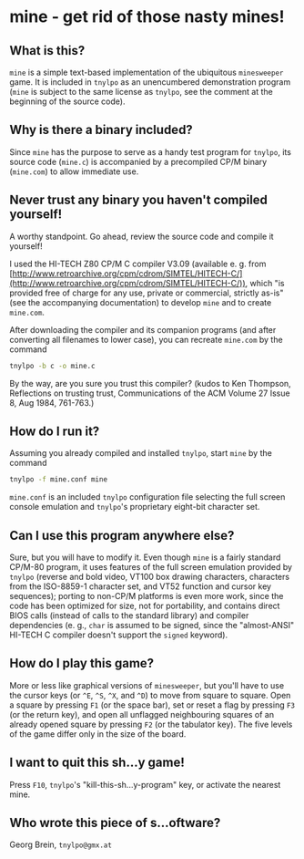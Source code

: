 # mine - get rid of those nasty mines!
## What is this?
`mine` is a simple text-based implementation of the ubiquitous
`minesweeper` game. It is included in `tnylpo` as an unencumbered
demonstration program (`mine` is subject to the same license as
`tnylpo`, see the comment at the beginning of the source code).
## Why is there a binary included?
Since `mine` has the purpose to serve as a handy test program for
`tnylpo`, its source code (`mine.c`) is accompanied by a precompiled
CP/M binary (`mine.com`) to allow immediate use.
## Never trust any binary you haven't compiled yourself!
A worthy standpoint. Go ahead, review the source code and compile it
yourself!

I used the HI-TECH Z80 CP/M C compiler V3.09 (available e. g.
from [http://www.retroarchive.org/cpm/cdrom/SIMTEL/HITECH-C/](http://www.retroarchive.org/cpm/cdrom/SIMTEL/HITECH-C/)), which
"is provided free of charge for any use, private or commercial, strictly
as-is" (see the accompanying documentation) to develop `mine`
and to create `mine.com`.

After downloading the compiler and its companion programs (and
after converting all filenames to lower case), you can recreate `mine.com`
by the command
```sh
tnylpo -b c -o mine.c
```
By the way, are you sure you trust this compiler? (kudos to Ken Thompson,
Reflections on trusting trust, Communications of the ACM Volume 27 Issue 8,
Aug 1984, 761-763.)
## How do I run it?
Assuming you already compiled and installed `tnylpo`, start `mine` by
the command
```sh
tnylpo -f mine.conf mine
```
`mine.conf` is an included `tnylpo` configuration file selecting the
full screen console emulation and `tnylpo`'s proprietary eight-bit
character set.
## Can I use this program anywhere else?
Sure, but you will have to modify it. Even though `mine` is a
fairly standard CP/M-80 program, it uses features of the full screen
emulation provided by `tnylpo` (reverse and bold video, VT100 box
drawing characters, characters from the ISO-8859-1 character set,
and VT52 function and cursor key sequences); porting to non-CP/M
platforms is even more work, since the code has been optimized for
size, not for portability, and contains direct BIOS calls (instead of
calls to the standard library) and compiler dependencies (e. g., `char`
is assumed to be signed, since the "almost-ANSI" HI-TECH C compiler
doesn't support the `signed` keyword).
## How do I play this game?
More or less like graphical versions of `minesweeper`, but you'll have
to use the cursor keys (or `^E`, `^S`, `^X`, and `^D`) to move from
square to square. Open a square by pressing `F1` (or the space bar),
set or reset a
flag by pressing `F3` (or the return key), and open all unflagged neighbouring
squares of an already opened square by pressing `F2` (or the tabulator key).
The five levels of the game differ only in the size of the board.
## I want to quit this sh...y game!
Press `F10`, `tnylpo`'s "kill-this-sh...y-program" key, or activate the
nearest mine.
## Who wrote this piece of s...oftware?
Georg Brein, `tnylpo@gmx.at`

